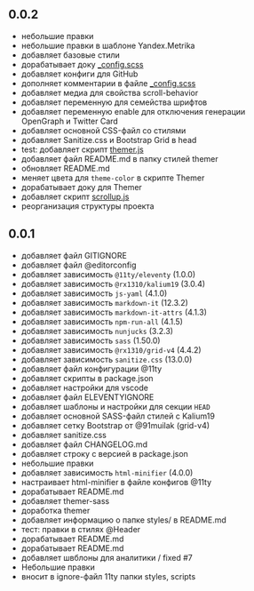 ## 0.0.2
- небольшие правки
- небольшие правки в шаблоне Yandex.Metrika
- добавляет базовые стили
- дорабатывает доку [_config.scss](_styles/_config.scss)
- добавляет конфиги для GitHub
- дополняет комментарии в файле [_config.scss](_styles/_config.scss)
- добавляет медиа для свойства scroll-behavior
- добавляет переменную для семейства шрифтов
- добавляет переменную enable для отключения генерации OpenGraph и Twitter Card
- добавляет основной CSS-файл со стилями
- добавляет Sanitize.css и Bootstrap Grid в head
- test: добавляет скрипт [themer.js](_scripts/themer.js)
- добавляет файл README.md в папку стилей themer
- обновляет README.md
- меняет цвета для `theme-color` в скрипте Themer
- дорабатывает доку для Themer
- добавляет скрипт [scrollup.js](_scripts/scrollup.js)
- реорганизация структуры проекта

## 0.0.1
- добавляет файл GITIGNORE
- добавляет файл @editorconfig
- добавляет зависимость `@11ty/eleventy` (1.0.0)
- добавляет зависимость `@rx1310/kalium19` (3.0.4)
- добавляет зависимость `js-yaml` (4.1.0)
- добавляет зависимость `markdown-it` (12.3.2)
- добавляет зависимость `markdown-it-attrs` (4.1.3)
- добавляет зависимость `npm-run-all` (4.1.5)
- добавляет зависимость `nunjucks` (3.2.3)
- добавляет зависимость `sass` (1.50.0)
- добавляет зависимость `@rx1310/grid-v4` (4.4.2)
- добавляет зависимость `sanitize.css` (13.0.0)
- добавляет файл конфигурации @11ty
- добавляет скрипты в package.json
- добавляет настройки для vscode
- добавляет файл ELEVENTYIGNORE
- добавляет шаблоны и настройки для секции `HEAD`
- добавляет основной SASS-файл стилей с Kalium19
- добавляет сетку Bootstrap от @91muilak (grid-v4)
- добавляет sanitize.css
- добавляет файл CHANGELOG.md
- добавляет строку с версией в package.json
- небольшие правки
- добавляет зависимость `html-minifier` (4.0.0)
- настраивает html-minifier в файле конфигов @11ty
- дорабатывает README.md
- добавляет themer-sass
- доработка themer
- добавляет информацию о папке styles/ в README.md
- тест: правки в стилях @Header
- дорабатывает README.md
- дорабатывает README.md
- добавляет швблоны для аналитики / fixed #7
- Небольшие правки
- вносит в ignore-файл 11ty папки styles, scripts
